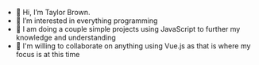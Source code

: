 - 👋 Hi, I’m Taylor Brown.
- 👀 I’m interested in everything programming
- 🌱 I am doing a couple simple projects using JavaScript to further my knowledge and understanding
- 💞️ I'm willing to collaborate on anything using Vue.js as that is where my focus is at this time

<!---
tbrowntech/tbrowntech is a ✨ special ✨ repository because its `README.md` (this file) appears on your GitHub profile.
You can click the Preview link to take a look at your changes.
--->
